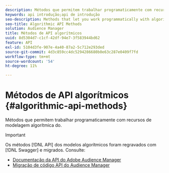 ```yaml
---
description: Métodos que permitem trabalhar programaticamente com recursos de modelagem algorítmica do.
keywords: api introdução;api de introdução
seo-description: Methods that let you work programmatically with algorithmic modeling features.
seo-title: Algorithmic API Methods
solution: Audience Manager
title: Métodos de API algorítmicos
uuid: 8d5304d7-c1cf-42df-94e7-3f583944bd62
feature: API
exl-id: 5104d3fe-907e-4a40-87a2-5c712e293ded
source-git-commit: 4d3c859cc4dc5294286680b0e63c287e0409f7fd
workflow-type: tm+mt
source-wordcount: '54'
ht-degree: 11%

---
```


# Métodos de API algorítmicos {#algorithmic-api-methods}

Métodos que permitem trabalhar programaticamente com recursos de modelagem algorítmica do.

>[!IMPORTANT]
>
>Os métodos [!DNL API] dos modelos algorítmicos foram regravados com [!DNL Swagger] e migrados. Consulte:
>
>* [Documentação da API do Adobe Audience Manager](https://bank.demdex.com/portal/swagger/index.html)
>* [Migração de código API do Audience Manager](../../api/api-swagger-migration.md)
